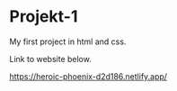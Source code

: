# Projekt-1

My first project in html and css. 

Link to website below.

https://heroic-phoenix-d2d186.netlify.app/
